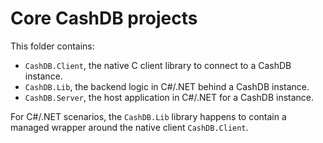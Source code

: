 # Core CashDB projects

This folder contains:

* `CashDB.Client`, the native C client library to connect to a CashDB instance.
* `CashDB.Lib`, the backend logic in C#/.NET behind a CashDB instance.
* `CashDB.Server`, the host application in C#/.NET for a CashDB instance.

For C#/.NET scenarios, the `CashDB.Lib` library happens to contain a managed 
wrapper around the native client `CashDB.Client`.
